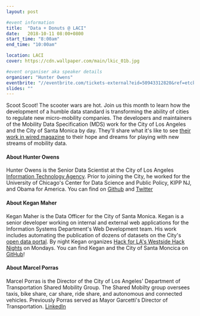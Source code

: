 ```yaml
---
layout: post

#event information
title:  "Data + Donuts @ LACI"
date:   2018-10-11 08:00+0800
start_time: "8:00am"
end_time: "10:00am"

location: LACI
cover: https://cdn.wallpaper.com/main/lkic_01b.jpg

#event organiser aka speaker details
organiser: "Hunter Owens"
eventbrite: "//eventbrite.com/tickets-external?eid=50943312820&ref=etckt"
slides: ""
---
```


Scoot Scoot! The scooter wars are hot. Join us this month to learn how the development of a humble data standard is transforming the ability of cities to regulate new micro-mobility companies. The developers and maintainers of the Mobility Data Specification (MDS) work for the City of Los Angeles and the City of Santa Monica by day. They'll share what it's like to see [their work in wired magazine](https://www.wired.com/story/cities-scooter-data-remix-uber-lyft/) to their hope and dreams for playing with new streams of mobility data. 


#### About Hunter Owens
Hunter Owens is the Senior Data Scientist at the City of Los Angeles [Information Technology Agency](http://ita.lacity.org/). Prior to joining the City, he worked for the University of Chicago's Center for Data Science and Public Policy, KIPP NJ, and Obama for America. You can find on [Github](http://github.com/hunterowens) and [Twitter](https://twitter.com/hunter_owens) 


#### About Kegan Maher

Kegan Maher is the Data Officer for the City of Santa Monica. Kegan is a senior developer working on internal and external web applications for the Information Systems Department's Web Development team. His work includes automating the publication of dozens of datasets on the City's [open data portal](https://data.smgov.net/). By night Kegan organizes [Hack for LA's Westside Hack Nights](https://www.hackforla.org/) on Mondays. You can find Kegan and the City of Santa Moncica on [GitHub](https://github.com/thekaveman)!

#### About Marcel Porras

Marcel Porras is the Director of the City of Los Angeles' Department of Transportation Shared Mobility Group. The Shared Mobilty group oversees taxis, bike share, car share, ride share, and autonomous and connected vehicles. Previously Porras served as Mayor Garcetti's Director of Transportation. [LinkedIn](https://www.linkedin.com/in/marcel-porras-8363765/)
